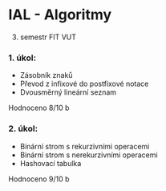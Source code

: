 # IAL - Algoritmy
3. semestr FIT VUT

### 1. úkol:
* Zásobník znaků
* Převod z infixové do postfixové notace
* Dvousměrný lineární seznam

Hodnoceno 8/10 b

### 2. úkol:
* Binární strom s rekurzivními operacemi
* Binární strom s nerekurzivními operacemi
* Hashovací tabulka

Hodnoceno 9/10 b
